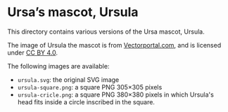 # Ursa’s mascot, Ursula

This directory contains various versions of the Ursa mascot, Ursula.

The image of Ursula the mascot is from <a href="https://www.vectorportal.com">Vectorportal.com</a>,
and is licensed under <a href="https://creativecommons.org/licenses/by/4.0/">CC BY 4.0</a>.

The following images are available:

* `ursula.svg`: the original SVG image
* `ursula-square.png`: a square PNG 305×305 pixels
* `ursula-cricle.png`: a square PNG 380×380 pixels in which Ursula's head fits inside a circle inscribed in the square.
